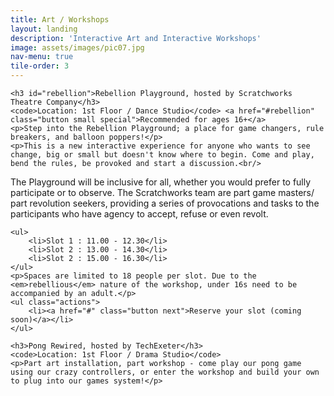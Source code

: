 ```yaml
---
title: Art / Workshops
layout: landing
description: 'Interactive Art and Interactive Workshops'
image: assets/images/pic07.jpg
nav-menu: true
tile-order: 3
---
```


<!-- Main -->
<div id="main">


<!-- One -->
<section id="one">
	<div class="inner">
	<!-- Content -->

	<h3 id="rebellion">Rebellion Playground, hosted by Scratchworks Theatre Company</h3>
	<code>Location: 1st Floor / Dance Studio</code> <a href="#rebellion" class="button small special">Recommended for ages 16+</a>
	<p>Step into the Rebellion Playground; a place for game changers, rule breakers, and balloon poppers!</p>
	<p>This is a new interactive experience for anyone who wants to see change, big or small but doesn't know where to begin. Come and play, bend the rules, be provoked and start a discussion.<br/>
The Playground will be inclusive for all, whether you would prefer to fully participate or to observe. The Scratchworks team are part game masters/ part revolution seekers, providing a series of provocations and tasks to the participants who have agency to accept, refuse or even revolt. </p>

	<ul>
		<li>Slot 1 : 11.00 - 12.30</li>
		<li>Slot 2 : 13.00 - 14.30</li>
		<li>Slot 2 : 15.00 - 16.30</li>
	</ul>
	<p>Spaces are limited to 18 people per slot. Due to the <em>rebellious</em> nature of the workshop, under 16s need to be accompanied by an adult.</p>
	<ul class="actions">
		<li><a href="#" class="button next">Reserve your slot (coming soon)</a></li>
	</ul>

	<h3>Pong Rewired, hosted by TechExeter</h3>
	<code>Location: 1st Floor / Drama Studio</code>
	<p>Part art installation, part workshop - come play our pong game using our crazy controllers, or enter the workshop and build your own to plug into our games system!</p>

</div>
</section>

</div>
